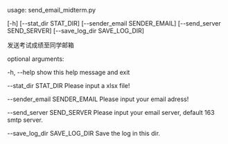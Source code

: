 usage: send_email_midterm.py 

[-h] [--stat_dir STAT_DIR] [--sender_email SENDER_EMAIL] [--send_server SEND_SERVER]
[--save_log_dir SAVE_LOG_DIR]

发送考试成绩至同学邮箱

optional arguments:

  -h, --help            show this help message and exit
  
  --stat_dir STAT_DIR   Please input a xlsx file!
  
  --sender_email SENDER_EMAIL
                        Please input your email adress!
                        
  --send_server SEND_SERVER
                        Please input your email server, default 163 smtp server.
                        
  --save_log_dir SAVE_LOG_DIR
                        Save the log in this dir.
